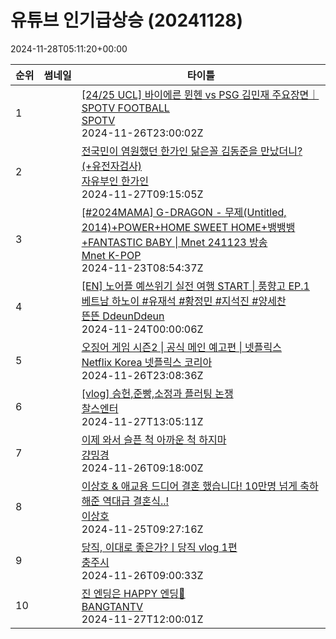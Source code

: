 # 유튜브 인기급상승 (20241128)

2024-11-28T05:11:20+00:00
<table><thead><tr><th nowrap>순위</th><th nowrap>썸네일</th><th nowrap>타이틀</th></tr></thead><tbody><tr><td>1</td><td><img src="https://i.ytimg.com/vi/32BHPW-wjK8/default.jpg" alt="" /></td><td><a href="https://www.youtube.com/watch?v=32BHPW-wjK8" target="_blank">[24/25 UCL] 바이에른 뮌헨 vs PSG 김민재 주요장면｜SPOTV FOOTBALL</a><br /><a href="https://www.youtube.com/channel/UCtm_QoN2SIxwCE-59shX7Qg" target="_blank">SPOTV</a><br />2024-11-26T23:00:02Z</td></tr><tr><td>2</td><td><img src="https://i.ytimg.com/vi/tWwnuweFHsM/default.jpg" alt="" /></td><td><a href="https://www.youtube.com/watch?v=tWwnuweFHsM" target="_blank">전국민이 염원했던 한가인 닮은꼴 김동준을 만났더니? (+유전자검사)</a><br /><a href="https://www.youtube.com/channel/UCvnVUhn95YfQazC_bc2lU6w" target="_blank">자유부인 한가인</a><br />2024-11-27T09:15:05Z</td></tr><tr><td>3</td><td><img src="https://i.ytimg.com/vi/Ox29z5Nf1Uk/default.jpg" alt="" /></td><td><a href="https://www.youtube.com/watch?v=Ox29z5Nf1Uk" target="_blank">[#2024MAMA] G-DRAGON - 무제(Untitled, 2014)+POWER+HOME SWEET HOME+뱅뱅뱅+FANTASTIC BABY | Mnet 241123 방송</a><br /><a href="https://www.youtube.com/channel/UCbD8EppRX3ZwJSou-TVo90A" target="_blank">Mnet K-POP</a><br />2024-11-23T08:54:37Z</td></tr><tr><td>4</td><td><img src="https://i.ytimg.com/vi/__Xa_RBAzZA/default.jpg" alt="" /></td><td><a href="https://www.youtube.com/watch?v=__Xa_RBAzZA" target="_blank">[EN] 노어플 예쓰위기 실전 여행 START | 풍향고 EP.1 베트남 하노이 #유재석 #황정민 #지석진 #양세찬</a><br /><a href="https://www.youtube.com/channel/UCDNvRZRgvkBTUkQzFoT_8rA" target="_blank">뜬뜬 DdeunDdeun</a><br />2024-11-24T00:00:06Z</td></tr><tr><td>5</td><td><img src="https://i.ytimg.com/vi/EN1KhHulIJ0/default.jpg" alt="" /></td><td><a href="https://www.youtube.com/watch?v=EN1KhHulIJ0" target="_blank">오징어 게임 시즌2 | 공식 메인 예고편 | 넷플릭스</a><br /><a href="https://www.youtube.com/channel/UCiEEF51uRAeZeCo8CJFhGWw" target="_blank">Netflix Korea 넷플릭스 코리아</a><br />2024-11-26T23:08:36Z</td></tr><tr><td>6</td><td><img src="https://i.ytimg.com/vi/GBR2PEypW6E/default.jpg" alt="" /></td><td><a href="https://www.youtube.com/watch?v=GBR2PEypW6E" target="_blank">[vlog] 승헌,준빵,소정과 플러팅 논쟁</a><br /><a href="https://www.youtube.com/channel/UCCZ-gBdN59pF39tbm16xvdQ" target="_blank">찰스엔터</a><br />2024-11-27T13:05:11Z</td></tr><tr><td>7</td><td><img src="https://i.ytimg.com/vi/LPNumCgaTIM/default.jpg" alt="" /></td><td><a href="https://www.youtube.com/watch?v=LPNumCgaTIM" target="_blank">이제 와서 슬픈 척 아까운 척 하지마</a><br /><a href="https://www.youtube.com/channel/UCfqVrM2cvwxG3-EvxbsN0KQ" target="_blank">걍밍경</a><br />2024-11-26T09:18:00Z</td></tr><tr><td>8</td><td><img src="https://i.ytimg.com/vi/Kv5tRpl6gyA/default.jpg" alt="" /></td><td><a href="https://www.youtube.com/watch?v=Kv5tRpl6gyA" target="_blank">이상호 & 애교용 드디어 결혼 했습니다! 10만명 넘게 축하해준 역대급 결혼식..!</a><br /><a href="https://www.youtube.com/channel/UCfIUuMA7U_jImP7oWfTe4Pw" target="_blank">이상호</a><br />2024-11-25T09:27:16Z</td></tr><tr><td>9</td><td><img src="https://i.ytimg.com/vi/Z9Qe1-Z-qOU/default.jpg" alt="" /></td><td><a href="https://www.youtube.com/watch?v=Z9Qe1-Z-qOU" target="_blank">당직, 이대로 좋은가?ㅣ당직 vlog 1편</a><br /><a href="https://www.youtube.com/channel/UCWiS4vemV0wcxuxYPx9Z62g" target="_blank">충주시</a><br />2024-11-26T09:00:33Z</td></tr><tr><td>10</td><td><img src="https://i.ytimg.com/vi/CULKDBFD52c/default.jpg" alt="" /></td><td><a href="https://www.youtube.com/watch?v=CULKDBFD52c" target="_blank">진 엔딩은 HAPPY 엔딩💜</a><br /><a href="https://www.youtube.com/channel/UCLkAepWjdylmXSltofFvsYQ" target="_blank">BANGTANTV</a><br />2024-11-27T12:00:01Z</td></tr></tbody></table>